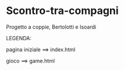 # Scontro-tra-compagni
Progetto a coppie, Bertolotti e Isoardi

LEGENDA: 

pagina iniziale ==> index.html 

gioco ==> game.html
